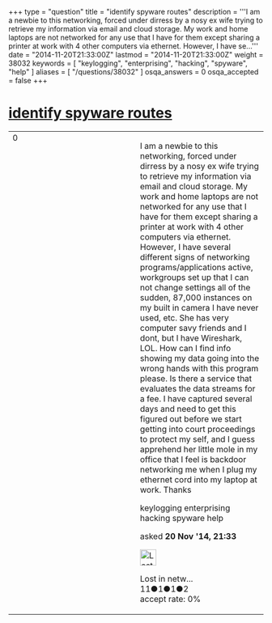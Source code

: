 +++
type = "question"
title = "identify spyware routes"
description = '''I am a newbie to this networking, forced under dirress by a nosy ex wife trying to retrieve my information via email and cloud storage. My work and home laptops are not networked for any use that I have for them except sharing a printer at work with 4 other computers via ethernet. However, I have se...'''
date = "2014-11-20T21:33:00Z"
lastmod = "2014-11-20T21:33:00Z"
weight = 38032
keywords = [ "keylogging", "enterprising", "hacking", "spyware", "help" ]
aliases = [ "/questions/38032" ]
osqa_answers = 0
osqa_accepted = false
+++

<div class="headNormal">

# [identify spyware routes](/questions/38032/identify-spyware-routes)

</div>

<div id="main-body">

<div id="askform">

<table id="question-table" style="width:100%;"><colgroup><col style="width: 50%" /><col style="width: 50%" /></colgroup><tbody><tr class="odd"><td style="width: 30px; vertical-align: top"><div class="vote-buttons"><span id="post-38032-upvote" class="ajax-command post-vote up" rel="nofollow" title="I like this post (click again to cancel)"> </span><div id="post-38032-score" class="post-score" title="current number of votes">0</div><span id="post-38032-downvote" class="ajax-command post-vote down" rel="nofollow" title="I dont like this post (click again to cancel)"> </span> <span id="favorite-mark" class="ajax-command favorite-mark" rel="nofollow" title="mark/unmark this question as favorite (click again to cancel)"> </span><div id="favorite-count" class="favorite-count"></div></div></td><td><div id="item-right"><div class="question-body"><p>I am a newbie to this networking, forced under dirress by a nosy ex wife trying to retrieve my information via email and cloud storage. My work and home laptops are not networked for any use that I have for them except sharing a printer at work with 4 other computers via ethernet. However, I have several different signs of networking programs/applications active, workgroups set up that I can not change settings all of the sudden, 87,000 instances on my built in camera I have never used, etc. She has very computer savy friends and I dont, but I have Wireshark, LOL. How can I find info showing my data going into the wrong hands with this program please. Is there a service that evaluates the data streams for a fee. I have captured several days and need to get this figured out before we start getting into court proceedings to protect my self, and I guess apprehend her little mole in my office that I feel is backdoor networking me when I plug my ethernet cord into my laptop at work. Thanks</p></div><div id="question-tags" class="tags-container tags"><span class="post-tag tag-link-keylogging" rel="tag" title="see questions tagged &#39;keylogging&#39;">keylogging</span> <span class="post-tag tag-link-enterprising" rel="tag" title="see questions tagged &#39;enterprising&#39;">enterprising</span> <span class="post-tag tag-link-hacking" rel="tag" title="see questions tagged &#39;hacking&#39;">hacking</span> <span class="post-tag tag-link-spyware" rel="tag" title="see questions tagged &#39;spyware&#39;">spyware</span> <span class="post-tag tag-link-help" rel="tag" title="see questions tagged &#39;help&#39;">help</span></div><div id="question-controls" class="post-controls"></div><div class="post-update-info-container"><div class="post-update-info post-update-info-user"><p>asked <strong>20 Nov '14, 21:33</strong></p><img src="https://secure.gravatar.com/avatar/e48aa84e99ae2933cf2c3bb37a432aa9?s=32&amp;d=identicon&amp;r=g" class="gravatar" width="32" height="32" alt="Lost%20in%20networks&#39;s gravatar image" /><p><span>Lost in netw...</span><br />
<span class="score" title="11 reputation points">11</span><span title="1 badges"><span class="badge1">●</span><span class="badgecount">1</span></span><span title="1 badges"><span class="silver">●</span><span class="badgecount">1</span></span><span title="2 badges"><span class="bronze">●</span><span class="badgecount">2</span></span><br />
<span class="accept_rate" title="Rate of the user&#39;s accepted answers">accept rate:</span> <span title="Lost in networks has no accepted answers">0%</span></p></div></div><div id="comments-container-38032" class="comments-container"></div><div id="comment-tools-38032" class="comment-tools"></div><div class="clear"></div><div id="comment-38032-form-container" class="comment-form-container"></div><div class="clear"></div></div></td></tr></tbody></table>

</div>

</div>

